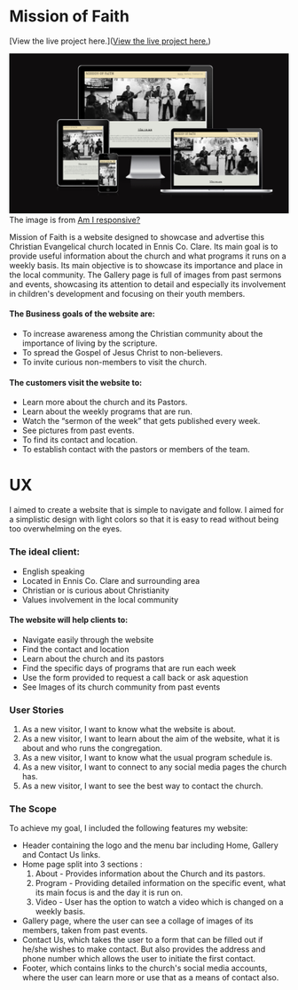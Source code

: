 # Mission of Faith

[View the live project here.]([View the live project here.](https://miatothova.github.io/Mission-of-Faith/))

![alt text](https://github.com/MiaTothova/Mission-of-Faith/blob/main/readme-images/responsive.png)
The image is from [Am I responsive?](https://ui.dev/amiresponsive)



Mission of Faith is a website designed to showcase and advertise this Christian Evangelical church located in Ennis Co. Clare. Its main goal is to provide useful information about the church and what programs it runs on a weekly basis. Its main objective is to showcase its importance and place in the local community. The Gallery page is full of images from past sermons and events, showcasing its attention to detail and especially its involvement in children's development and focusing on their youth members.   

#### The Business goals of the website are:
* To increase awareness among the Christian community about the importance of living by the scripture. 
* To spread the Gospel of Jesus Christ to non-believers. 
* To invite curious non-members to visit the church.
#### The customers visit the website to:
*  Learn more about the church and its Pastors. 
*  Learn about the weekly programs that are run. 
* Watch the “sermon of the week” that gets published every week.
* See pictures from past events.
* To find its contact and location.
* To establish contact with the pastors or members of the team. 


# UX
I aimed to create a website that is simple to navigate and follow. I aimed for a simplistic design with light colors so that it is easy to read without being too overwhelming on the eyes. 

### The ideal client:
* English speaking 
* Located in Ennis Co. Clare and surrounding area
* Christian or is curious about Christianity 
* Values involvement in the local community 
#### The website will help clients to:
* Navigate easily through the website 
* Find the contact and location 
* Learn about the church and its pastors 
* Find the specific days of programs that are run each week
* Use the form provided to request a call back or ask aquestion
* See Images of its church community from past events 

### User Stories
1. As a new visitor, I want to know what the website is about. 
2. As a new visitor, I want to learn about the aim of the website, what it is about and who runs the congregation.  
3. As a new visitor, I want to know what the usual program schedule is. 
4. As a new visitor, I want to connect to any social media pages the church has. 
5. As a new visitor, I want to see the best way to contact the church. 


### The Scope
To achieve my goal, I included the following features my website:
* Header containing the logo and the menu bar including Home, Gallery and Contact Us links. 
* Home page split into 3 sections : 
    1. About - Provides information about the Church and its pastors.
    2. Program - Providing detailed information on the specific event, what its main focus is and the day it is run on.
    3. Video - User has the option to watch a video which is changed on a weekly basis.
* Gallery page, where the user can see a collage of images of its members, taken from past events. 
* Contact Us, which takes the user to a form that can be filled out if he/she wishes to make contact. But also provides the address and phone number which allows the user to initiate the first contact.  
* Footer, which contains links to the church's social media accounts, where the user can learn more or use that as a means of contact also. 